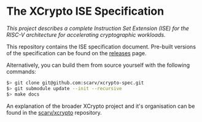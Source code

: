 # The XCrypto ISE Specification

*This project describes a complete Instruction Set Extension (ISE) for the
RISC-V architecture for accelerating cryptographic workloads.*

This repository contains the ISE specification document.
Pre-built versions of the specification can be found on the
[releases](https://github.com/scarv/xcrypto-spec/releases)
page.

Alternatively, you can build them from source yourself with the following
commands:

```sh
$> git clone git@github.com:scarv/xcrypto-spec.git
$> git submodule update --init --recursive
$> make docs
```
An explanation of the broader XCrypto project and it's organisation
can be found in the [scarv/xcrypto](https://github.com/scarv/xcrypto)
repository.
